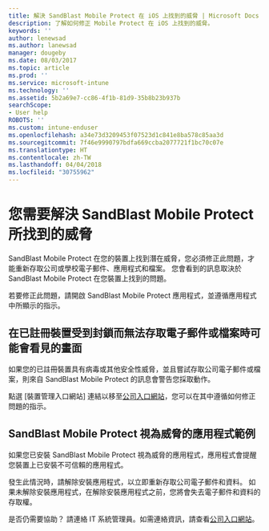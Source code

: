 ```yaml
---
title: 解決 SandBlast Mobile Protect 在 iOS 上找到的威脅 | Microsoft Docs
description: 了解如何修正 Mobile Protect 在 iOS 上找到的威脅。
keywords: ''
author: lenewsad
ms.author: lanewsad
manager: dougeby
ms.date: 08/03/2017
ms.topic: article
ms.prod: ''
ms.service: microsoft-intune
ms.technology: ''
ms.assetid: 5b2a69e7-cc86-4f1b-81d9-35b8b23b937b
searchScope:
- User help
ROBOTS: ''
ms.custom: intune-enduser
ms.openlocfilehash: a34e73d3209453f07523d1c841e8ba578c85aa3d
ms.sourcegitcommit: 7f46e9990797bdfa669ccba2077721f1bc70c07e
ms.translationtype: HT
ms.contentlocale: zh-TW
ms.lasthandoff: 04/04/2018
ms.locfileid: "30755962"
---
```

# <a name="you-need-to-resolve-a-threat-found-by-sandblast-mobile-protect"></a>您需要解決 SandBlast Mobile Protect 所找到的威脅

SandBlast Mobile Protect 在您的裝置上找到潛在威脅，您必須修正此問題，才能重新存取公司或學校電子郵件、應用程式和檔案。 您會看到的訊息取決於 SandBlast Mobile Protect 在您裝置上找到的問題。

若要修正此問題，請開啟 SandBlast Mobile Protect 應用程式，並遵循應用程式中所顯示的指示。

## <a name="what-you-might-see-if-your-enrolled-device-is-blocked-from-accessing-email-or-files"></a>在已註冊裝置受到封鎖而無法存取電子郵件或檔案時可能會看見的畫面

如果您的已註冊裝置具有病毒或其他安全性威脅，並且嘗試存取公司電子郵件或檔案，則來自 SandBlast Mobile Protect 的訊息會警告您採取動作。

點選 [裝置管理入口網站] 連結以移至[公司入口網站](http://portal.manage.microsoft.com)，您可以在其中遵循如何修正問題的指示。

## <a name="example-of-an-app-that-sandblast-mobile-protect-sees-as-a-threat"></a>SandBlast Mobile Protect 視為威脅的應用程式範例

如果您已安裝 SandBlast Mobile Protect 視為威脅的應用程式，應用程式會提醒您裝置上已安裝不可信賴的應用程式。

發生此情況時，請解除安裝應用程式，以立即重新存取公司電子郵件和資料。 如果未解除安裝應用程式，在解除安裝應用程式之前，您將會失去電子郵件和資料的存取權。

是否仍需要協助？ 請連絡 IT 系統管理員。如需連絡資訊，請查看[公司入口網站](http://portal.manage.microsoft.com)。
